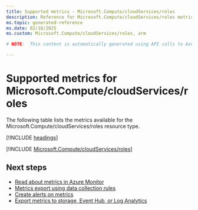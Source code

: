 ```yaml
---
title: Supported metrics - Microsoft.Compute/cloudServices/roles
description: Reference for Microsoft.Compute/cloudServices/roles metrics in Azure Monitor.
ms.topic: generated-reference
ms.date: 02/18/2025
ms.custom: Microsoft.Compute/cloudServices/roles, arm

# NOTE:  This content is automatically generated using API calls to Azure. Any edits made on these files will be overwritten in the next run of the script. 

---
```


  
# Supported metrics for Microsoft.Compute/cloudServices/roles
  
The following table lists the metrics available for the Microsoft.Compute/cloudServices/roles resource type.  
  
  
[!INCLUDE [headings](~/reusable-content/ce-skilling/azure/includes/azure-monitor/reference/metrics/metrics-headings.md)]  
  
 

[!INCLUDE [Microsoft.Compute/cloudServices/roles](~/reusable-content/ce-skilling/azure/includes/azure-monitor/reference/metrics/microsoft-compute-cloudservices-roles-metrics-include.md)]  



## Next steps

- [Read about metrics in Azure Monitor](/azure/azure-monitor/data-platform)
- [Metrics export using data collection rules](/azure/azure-monitor/essentials/data-collection-metrics)
- [Create alerts on metrics](/azure/azure-monitor/alerts/alerts-overview)
- [Export metrics to storage, Event Hub, or Log Analytics](/azure/azure-monitor/essentials/platform-logs-overview)

